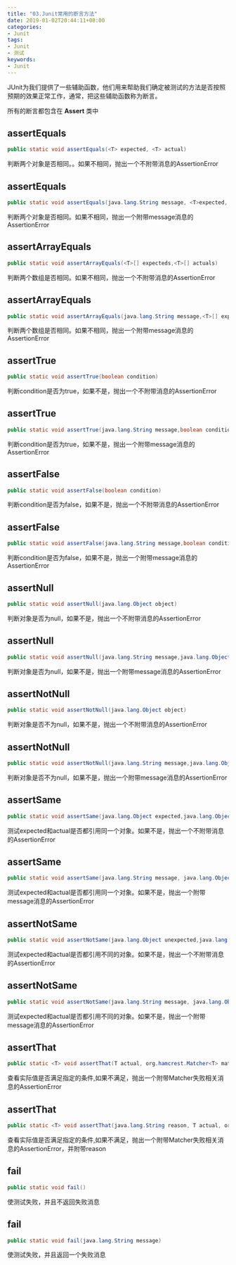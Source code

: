```yaml
---
title: "03.Junit常用的断言方法"
date: 2019-01-02T20:44:11+08:00
categories:
- Junit
tags:
- Junit
- 测试
keywords:
- Junit
---
```


JUnit为我们提供了一些辅助函数，他们用来帮助我们确定被测试的方法是否按照预期的效果正常工作，通常，把这些辅助函数称为断言。

所有的断言都包含在 **Assert** 类中 
<!--more-->


## assertEquals

```java
public static void assertEquals(<T> expected, <T> actual)
```
判断两个对象是否相同。。如果不相同，抛出一个不附带消息的AssertionError

## assertEquals

```java
public static void assertEquals(java.lang.String message, <T>expected, <T>  actual)
```

判断两个对象是否相同。如果不相同，抛出一个附带message消息的AssertionError

## assertArrayEquals

```java
public static void assertArrayEquals(<T>[] expecteds,<T>[] actuals)
```

判断两个数组是否相同。如果不相同，抛出一个不附带消息的AssertionError

## assertArrayEquals

```java
public static void assertArrayEquals(java.lang.String message,<T>[] expecteds,<T>[] actuals)
```

判断两个数组是否相同。如果不相同，抛出一个附带message消息的AssertionError

## assertTrue

```java
public static void assertTrue(boolean condition)
```

判断condition是否为true，如果不是，抛出一个不附带消息的AssertionError

## assertTrue

```java
public static void assertTrue(java.lang.String message,boolean condition)
```

判断condition是否为true，如果不是，抛出一个附带message消息的AssertionError

## assertFalse

```java
public static void assertFalse(boolean condition)
```

判断condition是否为false，如果不是，抛出一个不附带消息的AssertionError

## assertFalse

```java
public static void assertFalse(java.lang.String message,boolean condition)
```

判断condition是否为false，如果不是，抛出一个附带message消息的AssertionError

## assertNull

```java
public static void assertNull(java.lang.Object object)
```

判断对象是否为null，如果不是，抛出一个不附带消息的AssertionError

## assertNull

```java
public static void assertNull(java.lang.String message,java.lang.Object object)
```

判断对象是否为null，如果不是，抛出一个附带message消息的AssertionError

## assertNotNull

```java
public static void assertNotNull(java.lang.Object object)
```

判断对象是否不为null，如果不是，抛出一个不附带消息的AssertionError

## assertNotNull

```java
public static void assertNotNull(java.lang.String message,java.lang.Object object)
```

判断对象是否不为null，如果不是，抛出一个附带message消息的AssertionError

## assertSame

```java
public static void assertSame(java.lang.Object expected,java.lang.Object actual)
```

测试expected和actual是否都引用同一个对象。如果不是，抛出一个不附带消息的AssertionError

## assertSame

```java
public static void assertSame(java.lang.String message, java.lang.Object expected, java.lang.Object actual)
```

测试expected和actual是否都引用同一个对象。如果不是，抛出一个附带message消息的AssertionError

## assertNotSame

```java
public static void assertNotSame(java.lang.Object unexpected,java.lang.Object actual)
```

测试expected和actual是否都引用不同的对象。如果不是，抛出一个不附带消息的AssertionError

## assertNotSame

```java
public static void assertNotSame(java.lang.String message, java.lang.Object unexpected, java.lang.Object actual)
```

测试expected和actual是否都引用不同的对象。如果不是，抛出一个附带message消息的AssertionError

## assertThat

```java
public static <T> void assertThat(T actual, org.hamcrest.Matcher<T> matcher)
```

查看实际值是否满足指定的条件,如果不满足，抛出一个附带Matcher失败相关消息的AssertionError

## assertThat

```java
public static <T> void assertThat(java.lang.String reason, T actual, org.hamcrest.Matcher<T> matcher)
```

查看实际值是否满足指定的条件,如果不满足，抛出一个附带Matcher失败相关消息的AssertionError，并附带reason

## fail

```java
public static void fail()
```

使测试失败，并且不返回失败消息

## fail

```java
public static void fail(java.lang.String message)
```

使测试失败，并且返回一个失败消息
